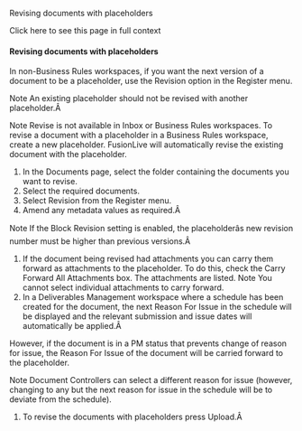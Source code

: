 Revising documents with placeholders

Click here to see this page in full context

####  Revising documents with placeholders

In non-Business Rules workspaces, if you want the next version of a document
to be a placeholder, use the Revision option in the Register menu.

Note  An existing placeholder should not be revised with another placeholder.Â

Note  Revise is not available in Inbox or Business Rules workspaces. To revise
a document with a placeholder in a Business Rules workspace, create a new
placeholder. FusionLive will automatically revise the existing document with
the placeholder.

  1. In the Documents page, select the folder containing the documents you want to revise. 
  2. Select the required documents. 
  3. Select Revision from the Register menu. 
  4. Amend any metadata values as required.Â 

Note  If the Block Revision setting is enabled, the placeholderâs new
revision number must be higher than previous versions.Â

  1. If the document being revised had attachments you can carry them forward as attachments to the placeholder. To do this, check the Carry Forward All Attachments box. The attachments are listed. Note You cannot select individual attachments to carry forward. 
  2. In a Deliverables Management workspace where a schedule has been created for the document, the next Reason For Issue in the schedule will be displayed and the relevant submission and issue dates will automatically be applied.Â 

However, if the document is in a PM status that prevents change of reason for
issue, the Reason For Issue of the document will be carried forward to the
placeholder.

Note  Document Controllers can select a different reason for issue (however,
changing to any but the next reason for issue in the schedule will be to
deviate from the schedule).

  1. To revise the documents with placeholders press Upload.Â 


